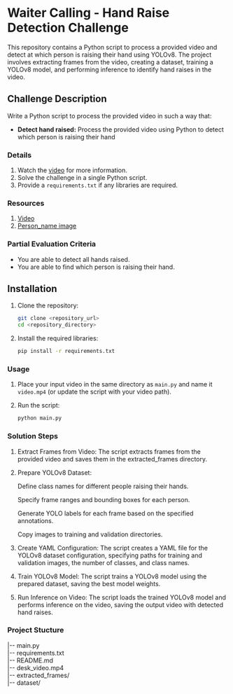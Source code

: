 # Waiter Calling - Hand Raise Detection Challenge

This repository contains a Python script to process a provided video and detect at which person is raising their hand using YOLOv8. The project involves extracting frames from the video, creating a dataset, training a YOLOv8 model, and performing inference to identify hand raises in the video.

## Challenge Description

Write a Python script to process the provided video in such a way that:

- **Detect hand raised:** Process the provided video using Python to detect which person is raising their hand
### Details

1. Watch the [video](https://woolen-snapper-914.notion.site/Waiter-Calling-15a1e8a12af181b29736ecb644fdb4e6) for more information.
2. Solve the challenge in a single Python script.
3. Provide a `requirements.txt` if any libraries are required.

### Resources

1. [Video](https://ml-hiring.fringecore.sh/waiter_calling/desk_video.mp4)
2. [Person_name image](https://ml-hiring.fringecore.sh/waiter_calling/IMG.png)

### Partial Evaluation Criteria

- You are able to detect all hands raised.
- You are able to find which person is raising their hand.

## Installation

1. Clone the repository:
   ```bash
   git clone <repository_url>
   cd <repository_directory>

2. Install the required libraries:
    ```bash
    pip install -r requirements.txt
    ```

### Usage

1. Place your input video in the same directory as `main.py` and name it `video.mp4` (or update the script with your video path).

2. Run the script:
    ```bash
    python main.py
    ```
### Solution Steps

1. Extract Frames from Video: The script extracts frames from the provided video and saves them 
   in the extracted_frames directory.

2. Prepare YOLOv8 Dataset:

   Define class names for different people raising their hands.

   Specify frame ranges and bounding boxes for each person.

   Generate YOLO labels for each frame based on the specified annotations.

   Copy images to training and validation directories.

3. Create YAML Configuration: The script creates a YAML file for the YOLOv8 dataset 
   configuration, specifying paths for training and validation images, the number of classes, 
   and class names.

4. Train YOLOv8 Model: The script trains a YOLOv8 model using the prepared dataset, saving the 
   best model weights.

5. Run Inference on Video: The script loads the trained YOLOv8 model and performs inference on 
   the video, saving the output video with detected hand raises.

### Project Stucture
|-- main.py               
|-- requirements.txt       
|-- README.md              
|-- desk_video.mp4         
|-- extracted_frames/     
|-- dataset/               
